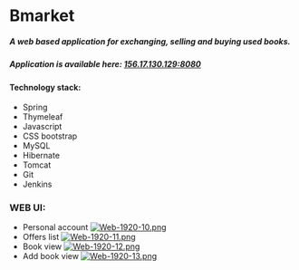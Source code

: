 # Bmarket
##### A web based application for exchanging, selling and buying used books.
##### Application is available here: [156.17.130.129:8080]()
#### Technology stack:
* Spring
* Thymeleaf
* Javascript
* CSS bootstrap
* MySQL
* Hibernate
* Tomcat
* Git
* Jenkins

### WEB UI:
* Personal account
[![Web-1920-10.png](https://i.postimg.cc/0QxmqVrS/Web-1920-10.png)](https://postimg.cc/nsRM4Y4V)
* Offers list
[![Web-1920-11.png](https://i.postimg.cc/cCCvs2Wv/Web-1920-11.png)](https://postimg.cc/tn0qkrYb)
* Book view
[![Web-1920-12.png](https://i.postimg.cc/c1vYGtLX/Web-1920-12.png)](https://postimg.cc/SjpjWs8M)
* Add book view
[![Web-1920-13.png](https://i.postimg.cc/MGrT9tVx/Web-1920-13.png)](https://postimg.cc/bGkpJxmF)




